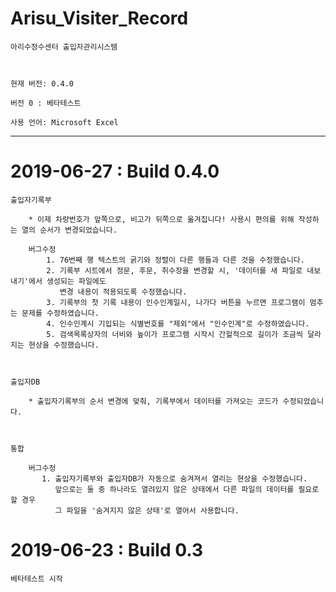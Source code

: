 # Arisu_Visiter_Record
	아리수정수센터 출입자관리시스템



	현재 버전: 0.4.0

	버전 0 : 베타테스트

	사용 언어: Microsoft Excel




------------------------------------------------------------------------------------------------------------------------------------

# 2019-06-27 : Build 0.4.0

	출입자기록부

		* 이제 차량번호가 앞쪽으로, 비고가 뒤쪽으로 옮겨집니다! 사용시 편의를 위해 작성하는 열의 순서가 변경되었습니다.
	
		버그수정
		    1. 76번째 행 텍스트의 굵기와 정렬이 다른 행들과 다른 것을 수정했습니다.
		    2. 기록부 시트에서 정문, 후문, 취수장을 변경할 시, '데이터를 새 파일로 내보내기'에서 생성되는 파일에도 
		       변경 내용이 적용되도록 수정했습니다.
		    3. 기록부의 첫 기록 내용이 인수인계일시, 나가다 버튼을 누르면 프로그램이 멈추는 문제를 수정하였습니다.
		    4. 인수인계시 기입되는 식별번호를 "제외"에서 "인수인계"로 수정하였습니다.
		    5. 검색목록상자의 너비와 높이가 프로그램 시작시 간헐적으로 길이가 조금씩 달라지는 현상을 수정했습니다.



	출입자DB

		* 출입자기록부의 순서 변경에 맞춰, 기록부에서 데이터를 가져오는 코드가 수정되었습니다.



	통합

		버그수정
		   1. 출입자기록부와 출입자DB가 자동으로 숨겨져서 열리는 현상을 수정했습니다. 
		      앞으로는 둘 중 하나라도 열려있지 않은 상태에서 다른 파일의 데이터를 필요로 할 경우 
		      그 파일을 '숨겨지지 않은 상태'로 열어서 사용합니다.



# 2019-06-23 : Build 0.3  
	베타테스트 시작
